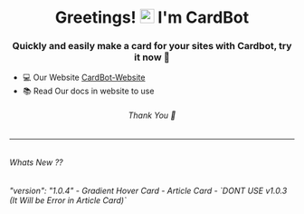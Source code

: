 <h1 align="center">Greetings! <img src="https://media.giphy.com/media/hvRJCLFzcasrR4ia7z/giphy.gif" width="25px"> I'm CardBot</h1>
<h3 align="center"> Quickly and easily make a card for your sites with Cardbot, try it now 💖</h3>

 - 💻 Our Website [CardBot-Website](https://cardbot.netlify.app/)
 - 📚 Read Our docs in website to use
 <h6 align="center"> Thank You 🤞<h6>
 <hr>
 <h6> Whats New ?? <h6>
 "version": "1.0.4"
  - Gradient Hover Card
  - Article Card
  - `DONT USE v1.0.3 (It Will be Error in Article Card)`
